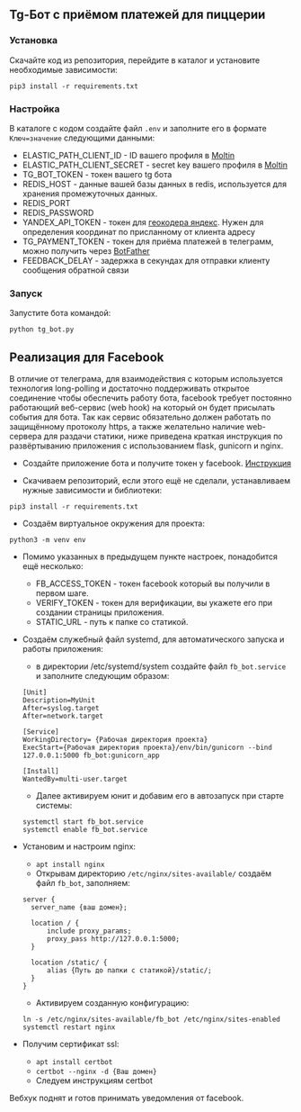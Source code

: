 ## Tg-Бот с приёмом платежей для пиццерии

### Установка
Скачайте код из репозитория, перейдите в каталог и установите необходимые зависимости:
```
pip3 install -r requirements.txt
```
### Настройка
В каталоге с кодом создайте файл `.env` и заполните его в формате `Ключ=значение` следующими данными:
- ELASTIC_PATH_CLIENT_ID - ID вашего профиля в [Moltin](https://www.elasticpath.com/)
- ELASTIC_PATH_CLIENT_SECRET - secret key вашего профиля в [Moltin](https://www.elasticpath.com/)
- TG_BOT_TOKEN - токен вашего tg бота
- REDIS_HOST - данные вашей базы данных в redis, используется для хранения промежуточных данных.
- REDIS_PORT
- REDIS_PASSWORD
- YANDEX_API_TOKEN - токен для [геокодера яндекс](https://yandex.ru/dev/maps/geocoder/). Нужен для определения координат по присланному от клиента адресу
- TG_PAYMENT_TOKEN - токен для приёма платежей в телеграмм, можно получить через [BotFather](https://t.me/BotFather)
- FEEDBACK_DELAY - задержка в секундах для отправки клиенту сообщения обратной связи

### Запуск

Запустите бота командой:
```
python tg_bot.py
```

## Реализация для Facebook

В отличие от телеграма, для взаимодействия с которым используется технология long-polling и достаточно поддерживать открытое соединение чтобы обеспечить работу бота, facebook требует постоянно работающий веб-сервис (web hook) на который он будет присылать события для бота. Так как сервис обязательно должен работать по защищённому протоколу https, а также желательно наличие web-сервера для раздачи статики, ниже приведена краткая инструкция по развёртыванию приложения с использованием flask, gunicorn и nginx.

- Создайте приложение бота и получите токен у facebook. [Инструкция](https://dvmn.org/encyclopedia/api-docs/how-to-get-facebook-api/)

- Скачиваем репозиторий, если этого ещё не сделали, устанавливаем нужные зависимости и библиотеки:
```
pip3 install -r requirements.txt
```
- Создаём виртуальное окружения для проекта:
```
python3 -m venv env
```
- Помимо указанных в предыдущем пункте настроек, понадобится ещё несколько:
  + FB_ACCESS_TOKEN - токен facebook который вы получили в первом шаге.
  + VERIFY_TOKEN - токен для верификации, вы укажете его при создании страницы приложения.
  + STATIC_URL - путь к папке со статикой.

- Создаём служебный файл systemd, для автоматического запуска и работы приложения:
  + в директории /etc/systemd/system создайте файл `fb_bot.service` и заполните следующим образом:
  ```
  [Unit]
  Description=MyUnit
  After=syslog.target
  After=network.target

  [Service]
  WorkingDirectory= {Рабочая директория проекта}
  ExecStart={Рабочая директория проекта}/env/bin/gunicorn --bind 127.0.0.1:5000 fb_bot:gunicorn_app

  [Install]
  WantedBy=multi-user.target
  ```
  + Далее активируем юнит и добавим его в автозапуск при старте системы:
  ```
  systemctl start fb_bot.service
  systemctl enable fb_bot.service
  ```
- Установим и настроим nginx:
  + `apt install nginx`
  + Открывам директорию `/etc/nginx/sites-available/` создаём файл `fb_bot`, заполняем:
  ```
  server {
    server_name {ваш домен};

    location / {
        include proxy_params;
        proxy_pass http://127.0.0.1:5000;
    }

    location /static/ {
        alias {Путь до папки с статикой}/static/;
    }
  }
  ```
  + Активируем созданную конфигурацию:
  ```
  ln -s /etc/nginx/sites-available/fb_bot /etc/nginx/sites-enabled
  systemctl restart nginx
  ```
- Получим сертификат ssl:
  + `apt install certbot`
  + `certbot --nginx -d {Ваш домен}`
  + Следуем инструкциям certbot
  
Вебхук поднят и готов принимать уведомления от facebook.
  
  
  
  
  
  
  
  
